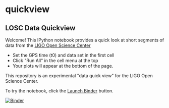# quickview

## LOSC Data Quickview

Welcome! This IPython notebook provides a quick look at short segments of data from the <a href='https://losc.ligo.org/'>LIGO Open Science Center</a>

* Set the GPS time (t0) and data set in the first cell
* Click "Run All" in the cell menu at the top
* Your plots will appear at the bottom of the page.


This repository is an experimental "data quick view" for the LIGO Open Science Center.

To try the notebook, click the <a href='http://mybinder.org/repo/losc-tutorial/quickview'>Launch Binder</a> button.

[![Binder](http://mybinder.org/badge.svg)](http://mybinder.org/repo/losc-tutorial/quickview)



